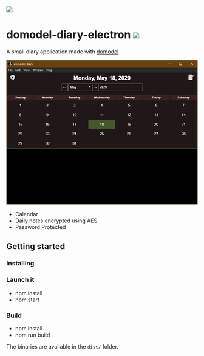 <div align="left">
	<img src="https://www.electronjs.org/app-img/domodel-diary/domodel-diary-icon-128.png">
</div>

# domodel-diary-electron ![](https://img.shields.io/github/release-date/thoughtsunificator/domodel-diary-electron)

A small diary application made with [domodel](https://github.com/thoughtsunificator/domodel)

![](screenshot-calendar.png)

- Calendar
- Daily notes encrypted using AES
- Password Protected

## Getting started

### Installing

### Launch it

- npm install
- npm start

### Build

- npm install
- npm run build

The binaries are available in the ``dist/`` folder.
